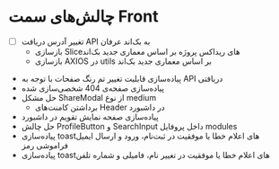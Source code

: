 # چالش‌های سمت Front
- [ ] تغییر آدرس دریافت API به بک‌اند عرفان
	- بازسازی Sliceهای ریداکس پروژه بر اساس معماری جدید بک‌اند
	- بازسازی AXIOS در utils بر اساس معماری جدید بک‌اند
- پیاده‌سازی قابلیت تغییر تم رنگ صفحات با توجه به API دریافتی
- پیاده‌سازی صفحه‌ی 404 شخصی‌سازی شده
- حل مشکل ShareModal از نوع medium
	- برداشتن کامنت‌های Header در داشبورد
- پیاده‌سازی صفحه نمایش تقویم در داشبورد
- حل چالش ProfileButton و SearchInput داخل پروفایل modules
- پیاده‌سازی toastهای اعلام خطا یا موفقیت در ثبت‌نام، ورود و ارسال ایمیل فراموشی رمز
- پیاده‌سازی toastهای اعلام خطا یا موفقیت در تغییر نام، فامیلی و شماره تلفن
